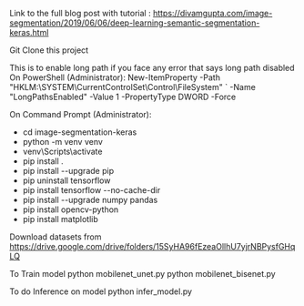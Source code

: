 Link to the full blog post with tutorial : https://divamgupta.com/image-segmentation/2019/06/06/deep-learning-semantic-segmentation-keras.html

Git Clone this project

This is to enable long path if you face any error that says long path disabled
On PowerShell (Administrator):
New-ItemProperty -Path "HKLM:\SYSTEM\CurrentControlSet\Control\FileSystem" `
-Name "LongPathsEnabled" -Value 1 -PropertyType DWORD -Force

On Command Prompt (Administrator):

- cd image-segmentation-keras
- python -m venv venv
- venv\Scripts\activate
- pip install .
- pip install --upgrade pip
- pip uninstall tensorflow
- pip install tensorflow --no-cache-dir
- pip install --upgrade numpy pandas
- pip install opencv-python
- pip install matplotlib

Download datasets from
https://drive.google.com/drive/folders/15SyHA96fEzeaOllhU7yjrNBPysfGHqLQ

To Train model
python mobilenet_unet.py
python mobilenet_bisenet.py

To do Inference on model
python infer_model.py
